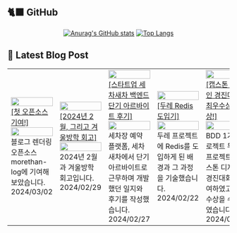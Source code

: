 

## 🐈‍⬛ GitHub

<div align = "center">
  
[![Anurag's GitHub stats](https://github-readme-stats.vercel.app/api?username=shkisme&rank_icon=github&include_all_commits=true&count_private=true&show_icons=true&theme=shades-of-purple&show=reviews,discussions_started,discussions_answered,prs_merged,prs_merged_percentage)](https://github.com/anuraghazra/github-readme-stats) 
[![Top Langs](https://github-readme-stats.vercel.app/api/top-langs/?username=shkisme&layout=donut&theme=shades-of-purple&langs_count=6&private=true&exclude_repo=Embedded-term)](https://github.com/anuraghazra/github-readme-stats)
  
</div>



## 📝 Latest Blog Post
<table><tbody><tr>

<td>
    <a href="https://shkisme.vercel.app/my-first-open-source-contribution">
        <img width="100%" src="https://www.notion.so/image/https%3A%2F%2Fprod-files-secure.s3.us-west-2.amazonaws.com%2Fb3f19c7d-afbd-41bb-a565-6804c04eb34f%2F7599a78d-0764-404e-8e31-a3bcce88070f%2FUntitled.png?table=block&id=1164db20-2210-4be5-90f3-d3c1be58b2f8&cache=v2"/><br/>
        <div>[첫 오픈소스 기여!]</div>
    </a>
    <div><div><img src="https://www.notion.so/image/https%3A%2F%2Fprod-files-secure.s3.us-west-2.amazonaws.com%2Fb3f19c7d-afbd-41bb-a565-6804c04eb34f%2F7599a78d-0764-404e-8e31-a3bcce88070f%2FUntitled.png?table=block&amp;id=1164db20-2210-4be5-90f3-d3c1be58b2f8&amp;cache=v2" style="width: 100%;" /><div>블로그 렌더링 오픈소스 morethan-log에 기여해보았습니다.</div></div></div>
    <div>2024/03/02</div>
</td>

<td>
    <a href="https://shkisme.vercel.app/2024-02-log">
        <img width="100%" src="https://og-image-korean.vercel.app/"/><br/>
        <div>[2024년 2월, 그리고 겨울방학 회고]</div>
    </a>
    <div><div><img src="https://og-image-korean.vercel.app/" style="width: 100%;" /><div>2024년 2월과 겨울방학 회고입니다.</div></div></div>
    <div>2024/02/29</div>
</td>

<td>
    <a href="https://shkisme.vercel.app/wash-car-new-car-part-time-job">
        <img width="100%" src="https://www.notion.so/image/https%3A%2F%2Fprod-files-secure.s3.us-west-2.amazonaws.com%2Fb3f19c7d-afbd-41bb-a565-6804c04eb34f%2F425d7ba5-89e6-43c8-9409-da799e4ec887%2FDevTools_Slug.png?table=block&id=8b889b6c-bcf3-4f28-864a-e7bed6d3e179&cache=v2"/><br/>
        <div>[스타트업 세차새차 백엔드 단기 아르바이트 후기]</div>
    </a>
    <div><div><img src="https://www.notion.so/image/https%3A%2F%2Fprod-files-secure.s3.us-west-2.amazonaws.com%2Fb3f19c7d-afbd-41bb-a565-6804c04eb34f%2F425d7ba5-89e6-43c8-9409-da799e4ec887%2FDevTools_Slug.png?table=block&amp;id=8b889b6c-bcf3-4f28-864a-e7bed6d3e179&amp;cache=v2" style="width: 100%;" /><div>세차장 예약 플랫폼, 세차새차에서 단기 아르바이트로 근무하며 개발했던 일지와 후기를 작성했습니다.</div></div></div>
    <div>2024/02/27</div>
</td>

<td>
    <a href="https://shkisme.vercel.app/doore-redis">
        <img width="100%" src="https://og-image-korean.vercel.app/"/><br/>
        <div>[두레 Redis 도입기]</div>
    </a>
    <div><div><img src="https://og-image-korean.vercel.app/" style="width: 100%;" /><div>두레 프로젝트에 Redis를 도입하게 된 배경과 그 과정을 기술했습니다.</div></div></div>
    <div>2024/02/22</div>
</td>

<td>
    <a href="https://shkisme.vercel.app/capstone-design-awards">
        <img width="100%" src="https://www.notion.so/image/https%3A%2F%2Fprod-files-secure.s3.us-west-2.amazonaws.com%2Fb3f19c7d-afbd-41bb-a565-6804c04eb34f%2Fc9694dd5-94c0-44a0-9526-377dfebcbeeb%2FIMG_2778.jpg?table=block&id=ce6b9093-b30b-4771-b07d-df9e3ddc4d0b&cache=v2"/><br/>
        <div>[캡스톤 디자인 경진대회 최우수상 수상!]</div>
    </a>
    <div><div><img src="https://www.notion.so/image/https%3A%2F%2Fprod-files-secure.s3.us-west-2.amazonaws.com%2Fb3f19c7d-afbd-41bb-a565-6804c04eb34f%2Fc9694dd5-94c0-44a0-9526-377dfebcbeeb%2FIMG_2778.jpg?table=block&amp;id=ce6b9093-b30b-4771-b07d-df9e3ddc4d0b&amp;cache=v2" style="width: 100%;" /><div>BDD 1기 프로젝트 두레 프로젝트로 캡스톤 디자인 경진대회에 참여하였고 최우수상을 수상하였습니다.</div></div></div>
    <div>2024/02/16</div>
</td>

<td>
    <a href="https://shkisme.vercel.app/kotlin-code-convention">
        <img width="100%" src="https://og-image-korean.vercel.app/"/><br/>
        <div>[코틀린 코드 컨벤션 정리]</div>
    </a>
    <div><div><img src="https://og-image-korean.vercel.app/" style="width: 100%;" /><div>코틀린 공식문서에 나와있는 코드 컨벤션을 정리해봤습니다.</div></div></div>
    <div>2024/02/15</div>
</td>

<td>
    <a href="https://shkisme.vercel.app/%EC%84%BC%EB%94%94-%EB%A9%B4%EC%A0%91-%ED%9B%84%EA%B8%B0">
        <img width="100%" src="https://og-image-korean.vercel.app/"/><br/>
        <div>[생애 첫 기술 면접, 그리고 인턴 합격]</div>
    </a>
    <div><div><img src="https://og-image-korean.vercel.app/" style="width: 100%;" /><div>생애 첫 기술면접을 스타트업 센디에서 보게 되었고, 합격한 후 후기를 작성했습니다.</div></div></div>
    <div>2024/02/05</div>
</td>
</tr></tbody></table>